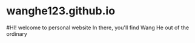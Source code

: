 # wanghe123.github.io
#HI!  welcome to personal website 
In there, you'll find Wang He out of the ordinary 
